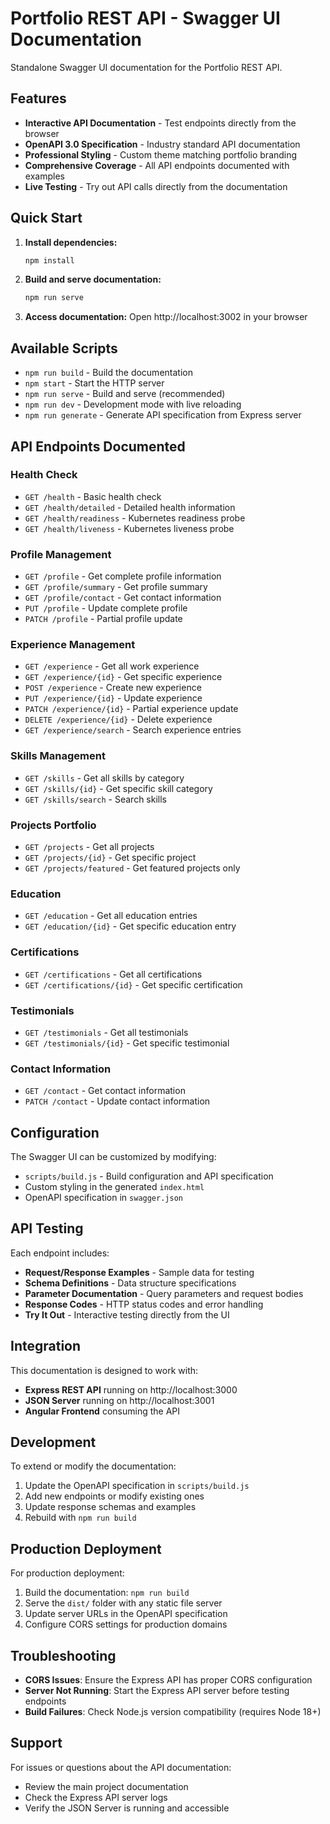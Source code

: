 # Portfolio REST API - Swagger UI Documentation

Standalone Swagger UI documentation for the Portfolio REST API.

## Features

- **Interactive API Documentation** - Test endpoints directly from the browser
- **OpenAPI 3.0 Specification** - Industry standard API documentation
- **Professional Styling** - Custom theme matching portfolio branding
- **Comprehensive Coverage** - All API endpoints documented with examples
- **Live Testing** - Try out API calls directly from the documentation

## Quick Start

1. **Install dependencies:**
   ```bash
   npm install
   ```

2. **Build and serve documentation:**
   ```bash
   npm run serve
   ```

3. **Access documentation:**
   Open http://localhost:3002 in your browser

## Available Scripts

- `npm run build` - Build the documentation
- `npm start` - Start the HTTP server
- `npm run serve` - Build and serve (recommended)
- `npm run dev` - Development mode with live reloading
- `npm run generate` - Generate API specification from Express server

## API Endpoints Documented

### Health Check
- `GET /health` - Basic health check
- `GET /health/detailed` - Detailed health information
- `GET /health/readiness` - Kubernetes readiness probe
- `GET /health/liveness` - Kubernetes liveness probe

### Profile Management
- `GET /profile` - Get complete profile information
- `GET /profile/summary` - Get profile summary
- `GET /profile/contact` - Get contact information
- `PUT /profile` - Update complete profile
- `PATCH /profile` - Partial profile update

### Experience Management
- `GET /experience` - Get all work experience
- `GET /experience/{id}` - Get specific experience
- `POST /experience` - Create new experience
- `PUT /experience/{id}` - Update experience
- `PATCH /experience/{id}` - Partial experience update
- `DELETE /experience/{id}` - Delete experience
- `GET /experience/search` - Search experience entries

### Skills Management
- `GET /skills` - Get all skills by category
- `GET /skills/{id}` - Get specific skill category
- `GET /skills/search` - Search skills

### Projects Portfolio
- `GET /projects` - Get all projects
- `GET /projects/{id}` - Get specific project
- `GET /projects/featured` - Get featured projects only

### Education
- `GET /education` - Get all education entries
- `GET /education/{id}` - Get specific education entry

### Certifications
- `GET /certifications` - Get all certifications
- `GET /certifications/{id}` - Get specific certification

### Testimonials
- `GET /testimonials` - Get all testimonials
- `GET /testimonials/{id}` - Get specific testimonial

### Contact Information
- `GET /contact` - Get contact information
- `PATCH /contact` - Update contact information

## Configuration

The Swagger UI can be customized by modifying:

- `scripts/build.js` - Build configuration and API specification
- Custom styling in the generated `index.html`
- OpenAPI specification in `swagger.json`

## API Testing

Each endpoint includes:
- **Request/Response Examples** - Sample data for testing
- **Schema Definitions** - Data structure specifications
- **Parameter Documentation** - Query parameters and request bodies
- **Response Codes** - HTTP status codes and error handling
- **Try It Out** - Interactive testing directly from the UI

## Integration

This documentation is designed to work with:
- **Express REST API** running on http://localhost:3000
- **JSON Server** running on http://localhost:3001
- **Angular Frontend** consuming the API

## Development

To extend or modify the documentation:

1. Update the OpenAPI specification in `scripts/build.js`
2. Add new endpoints or modify existing ones
3. Update response schemas and examples
4. Rebuild with `npm run build`

## Production Deployment

For production deployment:

1. Build the documentation: `npm run build`
2. Serve the `dist/` folder with any static file server
3. Update server URLs in the OpenAPI specification
4. Configure CORS settings for production domains

## Troubleshooting

- **CORS Issues**: Ensure the Express API has proper CORS configuration
- **Server Not Running**: Start the Express API server before testing endpoints
- **Build Failures**: Check Node.js version compatibility (requires Node 18+)

## Support

For issues or questions about the API documentation:
- Review the main project documentation
- Check the Express API server logs
- Verify the JSON Server is running and accessible